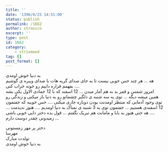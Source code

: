 ```yaml
---
title: ''
date: '1396/6/25 14:51:00'
status: publish
permalink: /1662
author: straxico
excerpt: ''
type: post
id: 1662
category:
    - strixmood
tag: []
post_format: []
---
```

به دنیا خوش اومدی  
هه … هر چند حس خوبی نیست تا به جای صدای گریه هات با صدای ویبره ی گوشیم بفهمم قراره داییم رو خونه خراب کنی ….  
امروز شمس و قمر بد به هم آمار میدن … 12 اسفند که با 12 جمادی الاول یکی بشه همین میشه دیگه … توی یه سه شنبه ی دلگیر چشماتو رو به دنیا باز میکنی و زندگی رو توی وجود آدمایی که منتظر اومدنت بودن دوباره جاری میکنی …. حس خوبیه که جفتمون 12 اسفندی هستیم … جفتمون توی یه 3 شنبه ی نمناک به دنیا اومدیم …. هنوز ندیدمت … هه حتی هنوز به بابا و مامانت هم تبریک نگفتم … قول بده دختر دایی خوبی باشی ….  
زمیدونی چقدر دوست دارم …

دختر پر مهر زمستونی  
مهرسا  
تولدت مبارک  
به دنیا خوش اومدی